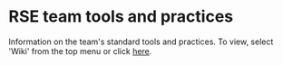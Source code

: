 # RSE team tools and practices
Information on the team's standard tools and practices. To view, select 'Wiki' from the top menu or click [here](https://github.com/NewcastleRSE/tools_and_practices.wiki.git).
